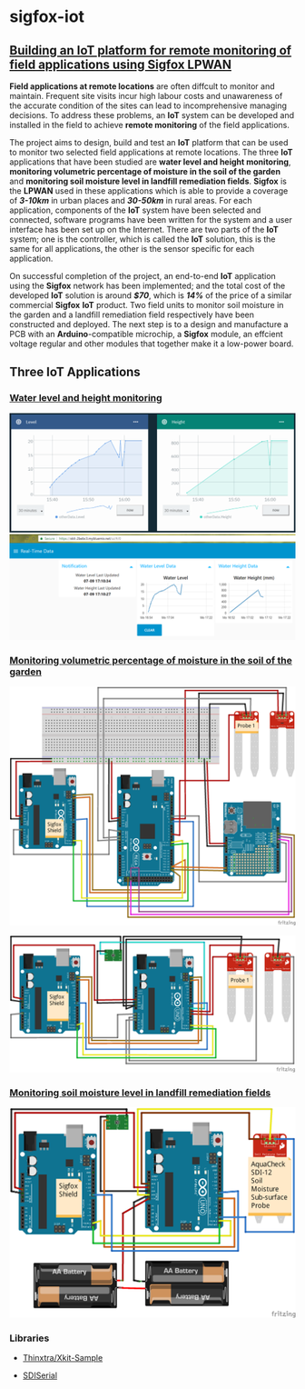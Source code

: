 # sigfox-iot

## [Building an IoT platform for remote monitoring of field applications using Sigfox LPWAN](https://github.com/aprilxindong12/sigfox-iot/blob/master/docs/poster_A0.pdf)

**Field applications at remote locations** are often diffcult to monitor and maintain. Frequent site visits incur high labour costs and unawareness of the accurate condition of the sites can lead to incomprehensive managing decisions. To address these problems, an **IoT** system can be developed and installed in the field to achieve **remote monitoring** of the field applications.

The project aims to design, build and test an **IoT** platform that can be used to monitor two selected field applications at remote locations. The three **IoT** applications that have been studied are **water level and height monitoring**, **monitoring volumetric percentage of moisture in the soil of the garden** and **monitoring soil moisture level in landfill remediation fields**. **Sigfox** is the **LPWAN** used in these applications which is able to provide a coverage of ***3-10km*** in urban places and ***30-50km*** in rural areas. For each application, components of the **IoT** system have been selected and connected, software programs have been written for the system and a user interface has been set up on the Internet. There are two parts of the **IoT** system; one is the controller, which is called the **IoT** solution, this is the same for all applications, the other is the sensor specific for each application.

On successful completion of the project, an end-to-end **IoT** application using the **Sigfox** network has been implemented; and the total cost of the developed **IoT** solution is around ***$70***, which is ***14%*** of the price of a similar commercial **Sigfox** **IoT** product. Two field units to monitor soil moisture in the garden and a landfill remediation field respectively have been constructed and deployed. The next step is to a design and manufacture a PCB with an **Arduino**-compatible microchip, a **Sigfox** module, an effcient voltage regular and other modules that together make it a low-power board.

## Three IoT Applications

### [Water level and height monitoring](http://xkit-2bebc3.mybluemix.net/ui)
![water_dashboard](https://github.com/aprilxindong12/sigfox-iot/blob/master/docs/dashboard/water_dashboard.PNG)
![water_dashboard2](https://github.com/aprilxindong12/sigfox-iot/blob/master/docs/dashboard/water_dashboard2.PNG)

### [Monitoring volumetric percentage of moisture in the soil of the garden](http://xkit-3e5ac8.mybluemix.net/ui)

![layout](https://github.com/aprilxindong12/sigfox-iot/blob/master/docs/garden_layout.png)

![layout_power](https://github.com/aprilxindong12/sigfox-iot/blob/master/docs/garden_power_layout.png)

### [Monitoring soil moisture level in landfill remediation fields](http://xkit-2c5ca8.mybluemix.net/ui)
![layout2](https://github.com/aprilxindong12/sigfox-iot/blob/master/docs/soil_layout.png)

### Libraries

* [Thinxtra/Xkit-Sample](https://github.com/Thinxtra/Xkit-Sample)

* [SDISerial](https://github.com/joranbeasley/SDISerial)
